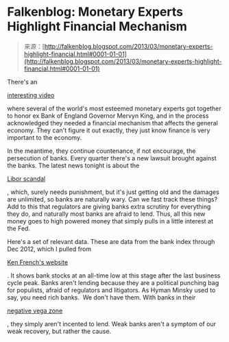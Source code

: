 <!--yml
category: 未分类
date: 2024-05-12 20:07:07
-->

# Falkenblog: Monetary Experts Highlight Financial Mechanism

> 来源：[http://falkenblog.blogspot.com/2013/03/monetary-experts-highlight-financial.html#0001-01-01](http://falkenblog.blogspot.com/2013/03/monetary-experts-highlight-financial.html#0001-01-01)

There's an

[interesting video](http://www.bloomberg.com/video/bernanke-doesn-t-see-beggar-thy-neighbor-policies-ONeX8ABcQz2po8ueJfp52Q.html)

where several of the world's most esteemed monetary experts got together to honor ex Bank of England Governor Mervyn King, and in the process acknowledged they needed a financial mechanism that affects the general economy. They can't figure it out exactly, they just know finance is very important to the economy.

In the meantime, they continue countenance, if not encourage, the persecution of banks. Every quarter there's a new lawsuit brought against the banks. The latest news tonight is about the

[Libor scandal](http://online.wsj.com/article/SB10001424127887324789504578384382464803140.html?mod=WSJ_hpp_LEFTTopStories)

, which, surely needs punishment, but it's just getting old and the damages are unlimited, so banks are naturally wary. Can we fast track these things? Add to this that regulators are giving banks extra scrutiny for everything they do, and naturally most banks are afraid to lend. Thus, all this new money goes to high powered money that simply pulls in a little interest at the Fed.

Here's a set of relevant data. These are data from the bank index through Dec 2012, which I pulled from

[Ken French's website](http://mba.tuck.dartmouth.edu/pages/faculty/ken.french/data_library.html)

. It shows bank stocks at an all-time low at this stage after the last business cycle peak. Banks aren't lending because they are a political punching bag for populists, afraid of regulators and litigators. As Hyman Minsky used to say, you need rich banks.  We don't have them. With banks in their

[negative vega zone](http://falkenblog.blogspot.com/2012/09/banks-still-in-negative-vega-zone.html)

, they simply aren't incented to lend. Weak banks aren't a symptom of our weak recovery, but rather the cause.